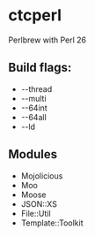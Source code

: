 # ctcperl
Perlbrew with Perl 26

## Build flags:
  - --thread
  - --multi
  - --64int
  - --64all
  - --ld

## Modules
  - Mojolicious
  - Moo
  - Moose
  - JSON::XS
  - File::Util
  - Template::Toolkit
